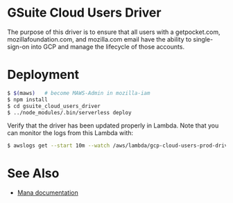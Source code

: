 # GSuite Cloud Users Driver

The purpose of this driver is to ensure that all users with a getpocket.com, mozillafoundation.com, and mozilla.com
email have the ability to single-sign-on into GCP and manage the lifecycle of those accounts.

# Deployment

```bash
$ $(maws)   # become MAWS-Admin in mozilla-iam
$ npm install
$ cd gsuite_cloud_users_driver
$ ../node_modules/.bin/serverless deploy
```

Verify that the driver has been updated properly in Lambda. Note that
you can monitor the logs from this Lambda with:

```bash
$ awslogs get --start 10m --watch /aws/lambda/gcp-cloud-users-prod-driver
```

# See Also
* [Mana documentation](https://mana.mozilla.org/wiki/pages/viewpage.action?spaceKey=SECURITY&title=Google+Cloud+Platform+GCP+gcp.infra.mozilla.com)
